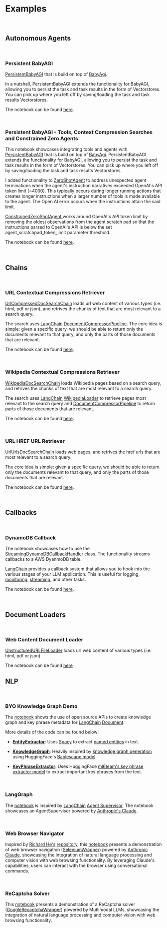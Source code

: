# Examples
<br>

## Autonomous Agents

<br>

### Persistent BabyAGI

[PersistentBabyAGI](../../slangchain/autonomous_agents/baby_agi.py) that is build on top of [BabyAgi](https://github.com/hwchase17/langchain/blob/master/docs/use_cases/autonomous_agents/baby_agi_with_agent.ipynb).

In a nutshell, PersistentBabyAGI extends the functionality for BabyAGI, allowing you to persist the task and task results in the form of Vectorstores. You can pick up where you left off by saving/loading the task and task results Vectorstores.

The notebook can be found [here](./autonomous_agents/examples/baby_agi.ipynb).

<br>

### Persistent BabyAGI - Tools, Context Compression Searches and Constrained Zero Agents

This notebook showcases integrating tools and agents with [PersistentBabyAGI](../../slangchain/autonomous_agents/baby_agi.py) that is build on top of [BabyAgi](https://github.com/hwchase17/langchain/blob/master/docs/use_cases/autonomous_agents/baby_agi_with_agent.ipynb). PersistentBabyAGI extends the functionality for BabyAGI, allowing you to persist the task and task results in the form of Vectorstores. You can pick up where you left off by saving/loading the task and task results Vectorstores.

I added functionality to [ZeroShotAgent](https://github.com/hwchase17/langchain/blob/master/langchain/agents/mrkl/base.py) to address unexpected agent terminations when the agent's instruction narratives exceeded OpenAI's API token limit (~4000). This typically occurs during longer running actions that creates longer instructions when a larger number of tools is made available to the agent. The Open AI error occurs when the instructions attain the said limit.

[ConstrainedZeroShotAgent ](../../slangchain/agents/constrained_mrkl/base.py) works around OpenAI's API token limit by removing the oldest observations from the agent scratch pad so that the instructions parsed to OpenAI's API is below the set agent_scratchpad_token_limit parameter threshold.

The notebook can be found [here](./autonomous_agents/examples/baby_agi_and_constrained_agents.ipynb).

<br>


## Chains

<br>

### URL Contextual Compressions Retriever

[UrlCompressedDocSearchChain](../../slangchain/chains/url_compressed_doc_search/base.py) loads url web content of various types (i.e. html, pdf or json), and retrives the chunks of text that are most relevant to a search query.

The search uses [LangChain](https://github.com/hwchase17/langchain) [DocumentCompressorPipeline](https://github.com/hwchase17/langchain/blob/master/docs/modules/indexes/retrievers/examples/contextual-compression.ipynb). The core idea is simple: given a specific query, we should be able to return only the documents relevant to that query, and only the parts of those documents that are relevant.

The notebook can be found [here](./chains/examples/url_compressed_doc_search.ipynb).

<br>

### Wikipedia Contextual Compressions Retriever

[WikipediaDocSearchChain](../../slangchain/chains/wikipedia_doc_search/base.py) loads Wikipedia pages based on a search query, and retrives the chunks of text that are most relevant to a search query.

The search uses [LangChain](https://github.com/hwchase17/langchain) [WikipediaLoader](https://github.com/hwchase17/langchain/blob/master/docs/modules/indexes/document_loaders/examples/wikipedia.ipynb) to retrieve pages most relevant to the search query and [DocumentCompressorPipeline](https://github.com/hwchase17/langchain/blob/master/docs/modules/indexes/retrievers/examples/contextual-compression.ipynb) to return parts of those documents that are relevant.

The notebook can be found [here](./chains/examples/wikipedia_doc_search.ipynb).

<br>

### URL HREF URL Retriever

[UrlUrlsDocSearchChain](../../slangchain/chains/url_urls_doc_search/base.py) loads web pages, and retrives the href urls that are most relevant to a search query.

The core idea is simple: given a specific query, we should be able to return only the documents relevant to that query, and only the parts of those documents that are relevant.

The notebook can be found [here](./chains/examples/url_urls_doc_search.ipynb).

<br>

## Callbacks

<br>

### DynamoDB Callback

The notebook showcases how to use the [StreamingDynamoDBCallbackHandler](../../slangchain/callbacks/streaming_aws_ddb.py) class. The functionality streams callbacks to a AWS DyanmoDB table.

[LangChain](https://github.com/hwchase17/langchain) provides a callback system that allows you to hook into the various stages of your LLM application. This is useful for logging, [monitoring](https://python.langchain.com/en/latest/tracing.html), [streaming](https://python.langchain.com/en/latest/modules/models/llms/examples/streaming_llm.html), and other tasks.

The notebook can be found [here](./callbacks/examples/streaming_aws_ddb.ipynb).

<br>

## Document Loaders

<br>

### Web Content Document Loader

[UnstructuredURLFileLoader](../../document_loaders/url_file.py) loads url web content of various types (i.e. html, pdf or json)

The notebook can be found [here](./document_loaders/examples/url_file.ipynb)


## NLP

<br>

### BYO Knowledge Graph Demo


The [notebook](knowledge_graph/examples/byo_knowledge_graph.ipynb) shows the use of open source APIs to create knowledge graph and key phrase metadata for [LangChain](https://github.com/hwchase17/langchain) [Document](https://github.com/hwchase17/langchain/blob/1ff7c958b0a84b08c84eebba958b5b3fb0e6e409/langchain/schema.py#L269). 

More details of the code can be found below:

- [**EntityExtractor**](../../slangchain/nlp/ner/entity_extractor.py): Uses [Spacy](https://spacy.io/) to extract [named entities](https://machinelearningknowledge.ai/named-entity-recognition-ner-in-spacy-library/) in text.

- [**KnowledgeGraph**](../../slangchain/nlp/ner/knowledge_graph.py): Heavily inspired by [knowledge graph generation](https://medium.com/nlplanet/building-a-knowledge-base-from-texts-a-full-practical-example-8dbbffb912fa) using HuggingFace's [Bablescape model](https://huggingface.co/Babelscape/rebel-large).

- [**KeyPhraseExtractor**](../../slangchain/nlp/ner/phrase_extractor.py): Uses HuggingFace [ml6team's key phrase extractor model](https://huggingface.co/ml6team/keyphrase-extraction-distilbert-inspec) to extract important key phrases from the text.

<br>

### LangGraph


The [notebook](graphs/examples/anthropic/agent_supervisor.ipynb) is inspired by [LangChain](https://github.com/hwchase17/langchain) [Agent Supervisor](https://github.com/langchain-ai/langgraph/blob/main/examples/multi_agent/agent_supervisor.ipynb), The notebook showcases an AgentSupervisor powered by [Anthropic's Claude](https://www.anthropic.com/news/claude-3-family).

<br>

### Web Browser Navigator

Inspired by [Richard He's](https://twitter.com/RealRichomie) [repository](https://github.com/richardyc/Chrome-GPT/blob/main/README.md), this [notebook](tools/examples/anthropic/selenium.ipynb) presents a demonstration of web browser navigation ([SeleniumWrapper](../../../../../slangchain/slangchain/tools/selenium/tool.py)) powered by [Anthropic](https://www.anthropic.com/) [Claude](https://www.anthropic.com/claude), showcasing the integration of natural language processing and computer vision with web browsing functionality. By leveraging Claude's capabilities, users can interact with the browser using conversational commands.

<br>

### ReCaptcha Solver

This [notebook](tools/examples/selenium_recaptcha.ipynb) presents a demonstration of a ReCaptcha solver ([GoogleRecaptchaWrapper](../../../../../slangchain/slangchain/tools/selenium/tool.py)) powered by Mutlimodal LLMs, showcasing the integration of natural language processing and computer vision with web browsing functionality.